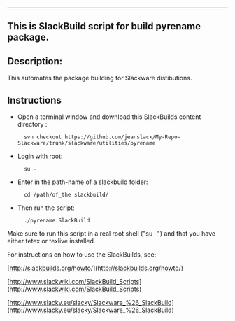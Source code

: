 ---------------------------------------------------------
This is SlackBuild script for build pyrename package.
---------------------------------------------------------

Description:
----

This automates the package building for Slackware distibutions.


Instructions
---- 

- Open a terminal window and download this SlackBuilds content directory :

		svn checkout https://github.com/jeanslack/My-Repo-Slackware/trunk/slackware/utilities/pyrename


- Login with root:

		su -
		
- Enter in the path-name of a slackbuild folder:

		cd /path/of_the slackbuild/

- Then run the script:

		./pyrename.SlackBuild

Make sure to run this script in a real root shell ("su -") and that you
have either tetex or texlive installed.


For instructions on how to use the SlackBuilds, see:

[http://slackbuilds.org/howto/](http://slackbuilds.org/howto/)

[http://www.slackwiki.com/SlackBuild_Scripts](http://www.slackwiki.com/SlackBuild_Scripts)

[http://www.slacky.eu/slacky/Slackware_%26_SlackBuild](http://www.slacky.eu/slacky/Slackware_%26_SlackBuild)

